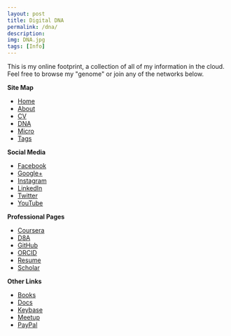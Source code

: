 ```yaml
---
layout: post
title: Digital DNA
permalink: /dna/
description: 
img: DNA.jpg
tags: [Info]
---
```


This is my online footprint, a collection of all of my information in the cloud.  Feel free to browse my "genome" or join any of the networks below.

**Site Map**

* <a href="{{ site.baseurl }}/">Home</a>
* <a href="{{ site.baseurl }}/about">About</a>
* <a href="{{ site.baseurl }}/cv">CV</a>
* <a href="{{ site.baseurl }}/dna">DNA</a>
* <a href="{{ site.baseurl }}/micro">Micro</a>
* <a href="{{ site.baseurl }}/tags">Tags</a>

**Social Media**

* <a href="http://facebook.com/megdna" target="_blank">Facebook</a>
* <a href="http://google.com/+Megan8" target="_blank">Google+</a>
* <a href="http://instagram.com/megdna" target="_blank">Instagram</a>
* <a href="http://linkedin.com/in/megdna" target="_blank">LinkedIn</a>
* <a href="http://twitter.com/megdna" target="_blank">Twitter</a>
* <a href="http://youtube.com/megdna" target="_blank">YouTube</a>

**Professional Pages**

* <a href="http://coursera.org/account/accomplishments/specialization/WKZKD3R8QT6P" target="_blank">Coursera</a>
* <a href="http://d8aorg.github.io" target="_blank">D8A</a>
* <a href="http://github.com/megdna" target="_blank">GitHub</a>
* <a href="http://orcid.org/0000-0001-7737-5634" target="_blank">ORCID</a>
* <a href="http://docs.google.com/document/d/1O69ugznjR-NY9WaTPyifziZ1x4IilDXzXPV-xYB6xn4" target="_blank">Resume</a>
* <a href="http://scholar.google.com/citations?user=XyQXaocAAAAJ" target="_blank">Scholar</a>

**Other Links**

* <a href="http://google.com/books?uid=112842747224626688959" target="_blank">Books</a>
* <a href="http://drive.google.com/folderview?id=0B0yX9-65yPSFb1o3Zk1ZT2I3d2M" target="_blank">Docs</a>
* <a href="http://keybase.io/megdna" target="_blank">Keybase</a>
* <a href="http://meetup.com/members/130984402" target="_blank">Meetup</a>
* <a href="http://paypal.me/megdna" target="_blank">PayPal</a>